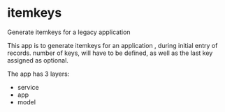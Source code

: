 # itemkeys
Generate itemkeys for a legacy application

This app is to generate itemkeys for an application , during initial entry of records.
number of keys, will have to be defined, as well as the last key assigned as optional. 

The app has 3 layers: 
- service
- app
- model
